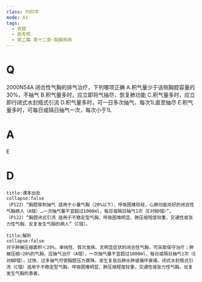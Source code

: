 ```yaml
---
class: 内科学
mode: A1
tags:
  - 真题
  - 医考帮
  - 第二篇-第十二章-胸膜疾病
---
```


# Q
2000N54A 闭合性气胸的排气治疗，下列哪项正确
A.积气量少于该侧胸腔容量的30%，不抽气
B.积气量多时，应立即将气抽尽，恢复肺功能
C.积气量多时，应立即行闭式水封瓶式引流
D.积气量多时，可一日多次抽气，每次1L直至抽尽
E.积气量多时，可每日或隔日抽气一次，每次小于1L

# A
E
# D
```ad-note
title:课本出处
collapse:false
（P122）“胸腔穿刺抽气 适用于小量气胸（20%以下），呼吸困难较轻，心肺功能尚好的闭合性气胸病人（A错）…一次抽气量不宜超过1000ml，每日或隔日抽气1次（E对BD错）”。（P122）“胸腔闭式引流 适用于不稳定型气胸，呼吸困难明显、肺压缩程度较重，交通性或张力性气胸，反复发生气胸的病人”（C错）。
```

```ad-summary
title:解析
collapse:false
对于肺被压缩面积＜20%，单纯性、首次发病、无明显症状的闭合性气胸，可采取保守治疗；肺被压缩˃20%的气胸，应抽气治疗（A错），一次抽气量不宜超过1000ml，每日或隔日抽气1次（E对BD错），过快、过多抽气可使胸腔压力骤降，发生复张后肺水肿或循环衰竭。闭式水封瓶式引流（C错）适用于不稳定型气胸，呼吸困难明显、肺压缩程度较重，交通性或张力性气胸，反复发生气胸的患者。
```

